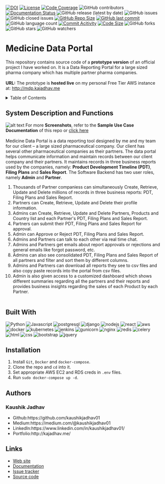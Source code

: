 [![DOI](https://zenodo.org/badge/316682135.svg)](https://zenodo.org/doi/10.5281/zenodo.10421266)
[![License](https://img.shields.io/badge/License-MIT-green.svg)](https://github.com/Medicine-Data-Portal__Data-Reporting-Tool/blob/master/LICENSE)
[![Code Coverage](https://codecov.io/gh/NCSU-Fall-2022-SE-Project-Team-11/XpensAuditor---Group-11/branch/main/graphs/badge.svg)](https://codecov.io)
![GitHub contributors](https://img.shields.io/badge/Contributors-1-brightgreen)
[![Documentation Status](https://readthedocs.org/projects/ansicolortags/badge/?version=latest)](https://github.com/kaushikjadhav01/Medicine-Data-Portal__Data-Reporting-Tool/edit/master/README.md)
![GitHub release (latest by date)](https://img.shields.io/github/v/release/kaushikjadhav01/Medicine-Data-Portal__Data-Reporting-Tool)
![GitHub issues](https://img.shields.io/github/issues/kaushikjadhav01/Medicine-Data-Portal__Data-Reporting-Tool)
![GitHub closed issues](https://img.shields.io/github/issues-closed/kaushikjadhav01/Medicine-Data-Portal__Data-Reporting-Tool)
[![GitHub Repo Size](https://img.shields.io/github/repo-size/kaushikjadhav01/Medicine-Data-Portal__Data-Reporting-Tool.svg)](https://img.shields.io/github/repo-size/kaushikjadhav01/Medicine-Data-Portal__Data-Reporting-Tool.svg)
[![GitHub last commit](https://img.shields.io/github/last-commit/kaushikjadhav01/Medicine-Data-Portal__Data-Reporting-Tool)](https://github.com/kaushikjadhav01/Medicine-Data-Portal__Data-Reporting-Tool/commits/master)
![GitHub language count](https://img.shields.io/github/languages/count/kaushikjadhav01/Medicine-Data-Portal__Data-Reporting-Tool)
[![Commit Acitivity](https://img.shields.io/github/commit-activity/m/kaushikjadhav01/Medicine-Data-Portal__Data-Reporting-Tool)](https://github.com/kaushikjadhav01/Medicine-Data-Portal__Data-Reporting-Tool)
[![Code Size](https://img.shields.io/github/languages/code-size/kaushikjadhav01/Medicine-Data-Portal__Data-Reporting-Tool)](mpp-backend)
![GitHub forks](https://img.shields.io/github/forks/kaushikjadhav01/Medicine-Data-Portal__Data-Reporting-Tool?style=social)
![GitHub stars](https://img.shields.io/github/stars/kaushikjadhav01/Medicine-Data-Portal__Data-Reporting-Tool?style=social)
![GitHub watchers](https://img.shields.io/github/watchers/kaushikjadhav01/Medicine-Data-Portal__Data-Reporting-Tool?style=social)

# Medicine Data Portal
This repository contains source code of a **prototype version** of an official project I have worked on. It is a Data Reporting Portal for a large sized pharma company which has multiple partner pharma companies.
<br><br>
**URL:** The prototype is **hosted live** on my personal Free Tier AWS instance at: http://mdp.kajadhav.me

<!-- TABLE OF CONTENTS -->
<details>
  <summary>Table of Contents</summary>
  <ol>
    <li><a href="#system-description-and-functions">System Description and Functions</a></li>
    <li><a href="#built-with">Built With</a></li>
    <li><a href="#installation">Installation</a></li>
    <li><a href="#authors">Authors</a></li>
    <li><a href="#links">Links</a></li>
  </ol>
</details>

## System Description and Functions
![alt text](https://github.com/kaushikjadhav01/Medicine-Data-Portal__Data-Reporting-Tool/blob/master/screenshots/dashboard_ss.png)
For more **Screenshots**, refer to the **Sample Use Case Documentation** of this repo or <a href ="https://github.com/kaushikjadhav01/Medicine-Data-Portal__Data-Reporting-Tool/blob/master/Sample%20Use%20Case%20Documentation.pdf">click here</a><br/><br/>
Medicine Data Portal is a data reporting tool designed by me and my team for our client – a large sized pharmaceutical company. Our client has several other pharmaceutical companies as their partners. The data portal helps communicate information and maintain records between our client company and their partners. It maintains records in three business reports used by the companies, namely: **Product Development Timeline (PDT)**, **Filing Plans** and **Sales Report**. The Software Backend has two user roles, namely **Admin** and **Partner**.

1. Thousands of Partner companiess can simultaneously Create, Retrieve, Update and Delete millions of records in three business reports: PDT, Filing Plans and Sales Report.
2. Partners can Create, Retrieve, Update and Delete their profile information.
3. Admins can Create, Retrieve, Update and Delete Partners, Products and Country list and each Partner's PDT, Filing Plans and Sales Report. 
4. Partners can submit their PDT, Filing Plans and Sales Report for approval.
5. Admin can Approve or Reject PDT, Filing Plans and Sales Report.
6. Admins and Partners can talk to each other via real time chat.
7. Admins and Partners get emails about report approvals or rejections and general emails like forgot password, etc.
8. Admins can also see consolidated PDT, Filing Plans and Sales Report of all partners and filter and sort them by different columns.
9. Admins and Partners can download all reports they see to csv files and also copy paste records into the portal from csv files.
10. Admin is also given access to a customized dashboard which shows different summaries regarding all the partners and their reports and provides business insights regarding the sales of each Product by each Partner.<br><br>


## Built With
![Python](https://img.shields.io/badge/Python-3776AB?style=for-the-badge&logo=python&logoColor=white)
![Javascript](https://img.shields.io/badge/JavaScript-323330?style=for-the-badge&logo=javascript&logoColor=F7DF1E)
![postgresql](https://img.shields.io/badge/PostgreSQL-316192?style=for-the-badge&logo=postgresql&logoColor=white)
![django](https://img.shields.io/badge/Django-20232A?style=for-the-badge&logo=django&logoColor=white)
![nodejs](https://img.shields.io/badge/Node.js-43853D?style=for-the-badge&logo=node.js&logoColor=white)
![react](https://img.shields.io/badge/React-20232A?style=for-the-badge&logo=react&logoColor=61DAFB)
![aws](https://img.shields.io/badge/AWS-232F3E?style=for-the-badge&logo=amazon-aws&logoColor=white)
![docker](https://img.shields.io/badge/Docker-006699?style=for-the-badge&logo=docker&logoColor=white)
![kubernetes](https://img.shields.io/badge/Kubernetes-0066cc?style=for-the-badge&logo=kubernetes&logoColor=white)
![jenkins](https://img.shields.io/badge/Jenkins-cc6600?style=for-the-badge&logo=jenkins&logoColor=white)
![gunicorn](https://img.shields.io/badge/Gunicorn-ff3399?style=for-the-badge&logo=graphql&logoColor=white)
![nginx](https://img.shields.io/badge/Nginx-009900?style=for-the-badge&logo=nginx&logoColor=white)
![redis](https://img.shields.io/badge/Redis-cc0000?style=for-the-badge&logo=redis&logoColor=white)
![celery](https://img.shields.io/badge/Celery-66ff66?style=for-the-badge&logo=celery&logoColor=white)
![html](https://img.shields.io/badge/HTML5-E34F26?style=for-the-badge&logo=html5&logoColor=white)
![css](https://img.shields.io/badge/CSS3-1572B6?style=for-the-badge&logo=css3&logoColor=white)
![bootstrap](https://img.shields.io/badge/Bootstrap-563D7C?style=for-the-badge&logo=bootstrap&logoColor=white)
![jquery](https://img.shields.io/badge/jQuery-0769AD?style=for-the-badge&logo=jquery&logoColor=white)

## Installation
1. Install ```Git```, ```Docker``` and ```docker-compose```.
2. Clone the repo and ```cd``` into it.
3. Set appropriate AWS EC2 and RDS creds in ```.env``` files.
4. Run ```sudo docker-compose up -d```.

## Authors
### Kaushik Jadhav
<ul>
<li>Github:https://github.com/kaushikjadhav01</li>
<li>Medium:https://medium.com/@kaushikjadhav01</li>
<li>LinkedIn:https://www.linkedin.com/in/kaushikjadhav01/</li>
<li>Portfolio:http://kajadhav.me/</li>
</ul>


## Links

* [Web site](http://mdp.kajadhav.me/)
* [Documentation](https://github.com/kaushikjadhav01/Medicine-Data-Portal__Data-Reporting-Tool/blob/master/Sample%20Use%20Case%20Documentation.pdf)
* [Issue tracker](https://github.com/kaushikjadhav01/Medicine-Data-Portal__Data-Reporting-Tool/issues)
* [Source code](https://github.com/kaushikjadhav01/Medicine-Data-Portal__Data-Reporting-Tool)
